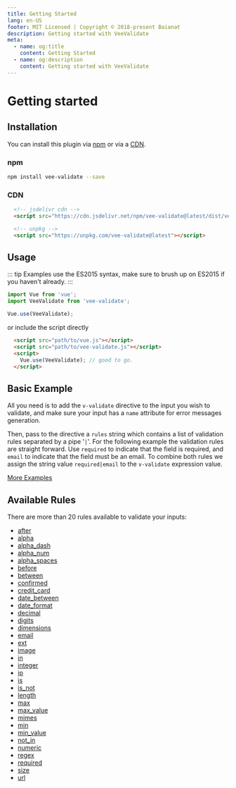 ```yaml
---
title: Getting Started
lang: en-US
footer: MIT Licensed | Copyright © 2018-present Baianat
description: Getting started with VeeValidate
meta:
  - name: og:title
    content: Getting Started
  - name: og:description
    content: Getting started with VeeValidate
---
```


# Getting started

## Installation

You can install this plugin via [npm](#npm) or via a [CDN](#cdn).

### npm

```bash
npm install vee-validate --save
```

### CDN

```html
  <!-- jsdelivr cdn -->
  <script src="https://cdn.jsdelivr.net/npm/vee-validate@latest/dist/vee-validate.js"></script>

  <!-- unpkg -->
  <script src="https://unpkg.com/vee-validate@latest"></script>
```

## Usage

::: tip
  Examples use the ES2015 syntax, make sure to brush up on ES2015 if you haven't already.
:::

```js
import Vue from 'vue';
import VeeValidate from 'vee-validate';

Vue.use(VeeValidate);
```

or include the script directly

```html
  <script src="path/to/vue.js"></script>
  <script src="path/to/vee-validate.js"></script>
  <script>
    Vue.use(VeeValidate); // good to go.
  </script>
```

## Basic Example

All you need is to add the `v-validate` directive to the input you wish to validate, and make sure your input has a `name` attribute for error messages generation.

Then, pass to the directive a `rules` string which contains a list of validation rules separated by a pipe '`|`'. For the following example the validation rules are straight forward. Use `required` to indicate that the field is required, and `email` to indicate that the field must be an email. To combine both rules we assign the string value `required|email` to the `v-validate` expression value.

[More Examples](examples.md)

## Available Rules

There are more than 20 rules available to validate your inputs:

- [after](validation.md#rule-after)
- [alpha](validation.md#rule-alpha)
- [alpha_dash](validation.md#rule-alpha_dash)
- [alpha_num](validation.md#rule-alpha_num)
- [alpha_spaces](validation.md#rule-alpha_spaces)
- [before](validation.md#rule-before)
- [between](validation.md#rule-between)
- [confirmed](validation.md#rule-confirmed)
- [credit_card](validation.md#rule-credit_card)
- [date_between](validation.md#rule-date_between)
- [date_format](validation.md#rule-date_format)
- [decimal](validation.md#rule-decimal)
- [digits](validation.md#rule-digits)
- [dimensions](validation.md#rule-dimensions)
- [email](validation.md#rule-email)
- [ext](validation.md#rule-ext)
- [image](validation.md#rule-image)
- [in](validation.md#rule-in)
- [integer](validation.md#rule-integer)
- [ip](validation.md#rule-ip)
- [is](validation.md#rule-is)
- [is_not](validation.md#rule-is-not)
- [length](validation.md#rule-length)
- [max](validation.md#rule-max)
- [max_value](validation.md#rule-max_value)
- [mimes](validation.md#rule-mimes)
- [min](validation.md#rule-min)
- [min_value](validation.md#rule-min_value)
- [not_in](validation.md#rule-not_in)
- [numeric](validation.md#rule-numeric)
- [regex](validation.md#rule-regex)
- [required](validation.md#rule-required)
- [size](validation.md#rule-size)
- [url](validation.md#rule-url)
